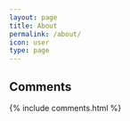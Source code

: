 ```yaml
---
layout: page
title: About
permalink: /about/
icon: user
type: page
---
```




## Comments

{% include comments.html %}
